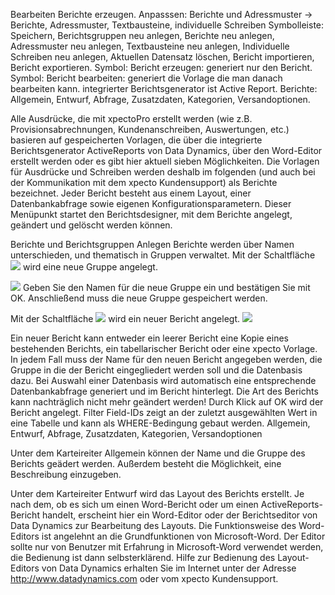 Bearbeiten Berichte erzeugen.
Anpasssen: Berichte und Adressmuster → Berichte, Adressmuster, Textbausteine, individuelle Schreiben
Symbolleiste: Speichern, Berichtsgruppen neu anlegen, Berichte neu anlegen, Adressmuster neu anlegen, Textbausteine neu anlegen, Individuelle Schreiben neu anlegen, Aktuellen Datensatz löschen, Bericht importieren, Bericht exportieren.
Symbol: Bericht erzeugen: generiert nur den Bericht.
Symbol: Bericht bearbeiten: generiert die Vorlage die man danach bearbeiten kann.
integrierter Berichtsgenerator ist Active Report.
Berichte: Allgemein, Entwurf, Abfrage, Zusatzdaten, Kategorien, Versandoptionen.

Alle Ausdrücke, die mit xpectoPro erstellt werden (wie z.B. Provisionsabrechnungen, Kundenanschreiben, Auswertungen, etc.) basieren auf gespeicherten Vorlagen, die über die integrierte Berichtsgenerator ActiveReports von Data Dynamics, über den Word-Editor erstellt werden oder es gibt hier aktuell sieben Möglichkeiten.
Die Vorlagen für Ausdrücke und Schreiben werden deshalb im folgenden (und auch bei der Kommunikation mit dem xpecto Kundensupport) als Berichte bezeichnet. Jeder Bericht besteht aus einem Layout, einer Datenbankabfrage sowie eigenen Konfigurationsparametern. Dieser Menüpunkt startet den Berichtsdesigner, mit dem Berichte angelegt, geändert und gelöscht werden können.

Berichte und Berichtsgruppen Anlegen
Berichte werden über Namen unterschieden, und thematisch in Gruppen verwaltet. 
Mit der Schaltfläche ![](http://xpecto.github.io/docs/img/img_1424086630188.png) wird eine neue Gruppe angelegt. 

![](http://xpecto.github.io/docs/img/img_1424086718173.png)
Geben Sie den Namen für die neue Gruppe ein und bestätigen Sie mit OK. Anschließend muss die neue Gruppe gespeichert werden.
 
Mit der Schaltfläche ![](http://xpecto.github.io/docs/img/img_1424086982407.png) wird ein neuer Bericht angelegt.
![](http://xpecto.github.io/docs/img/img_1424087138299.png)

Ein neuer Bericht kann entweder ein leerer Bericht eine Kopie eines bestehenden Berichts, ein tabellarischer Bericht oder eine xpecto Vorlage. In jedem Fall muss der Name für den neuen Bericht angegeben werden, die Gruppe in die der Bericht eingegliedert werden soll und die Datenbasis dazu. Bei Auswahl einer Datenbasis wird automatisch eine entsprechende Datenbankabfrage generiert und im Bericht hinterlegt. 
Die Art des Berichts kann nachträglich nicht mehr geändert werden! Durch Klick auf OK wird der Bericht angelegt.
Filter Field-IDs zeigt an der zuletzt ausgewählten Wert in eine Tabelle und kann als WHERE-Bedingung gebaut werden.
Allgemein, Entwurf, Abfrage, Zusatzdaten, Kategorien, Versandoptionen

Unter dem Karteireiter Allgemein können der Name und die Gruppe des Berichts geädert werden. Außerdem besteht die Möglichkeit, eine Beschreibung einzugeben.

Unter dem Karteireiter Entwurf wird das Layout des Berichts erstellt. Je nach dem, ob es sich um einen Word-Bericht oder um einen ActiveReports-Bericht handelt, erscheint hier ein Word-Editor  oder der Berichtseditor von Data Dynamics zur Bearbeitung des Layouts. Die Funktionsweise des Word-Editors ist angelehnt an die Grundfunktionen von Microsoft-Word. Der Editor sollte nur von Benutzer mit Erfahrung in Microsoft-Word verwendet werden, die Bedienung ist dann selbsterklärend. Hilfe zur Bedienung des Layout-Editors von Data Dynamics erhalten Sie im Internet unter der Adresse http://www.datadynamics.com oder vom xpecto Kundensupport.
